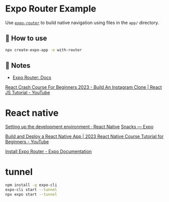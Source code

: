 # Expo Router Example

Use [`expo-router`](https://docs.expo.dev/router/introduction/) to build native navigation using files in the `app/` directory.

## 🚀 How to use

```sh
npx create-expo-app -e with-router
```

## 📝 Notes

- [Expo Router: Docs](https://docs.expo.dev/router/introduction/)



[React Crash Course For Beginners 2023 - Build An Instagram Clone | React JS Tutorial - YouTube](https://www.youtube.com/watch?v=Zm5lw5Nav1w)


# React native
[Setting up the development environment · React Native](https://reactnative.dev/docs/environment-setup)
[Snacks — Expo](https://expo.dev/accounts/rmarcello/snacks)

[Build and Deploy a React Native App | 2023 React Native Course Tutorial for Beginners - YouTube](https://www.youtube.com/watch?v=mJ3bGvy0WAY)

[Install Expo Router - Expo Documentation](https://docs.expo.dev/router/installation/)


# tunnel

```bash
npm install -g expo-cli
expo-cli start --tunnel
npx expo start --tunnel
```